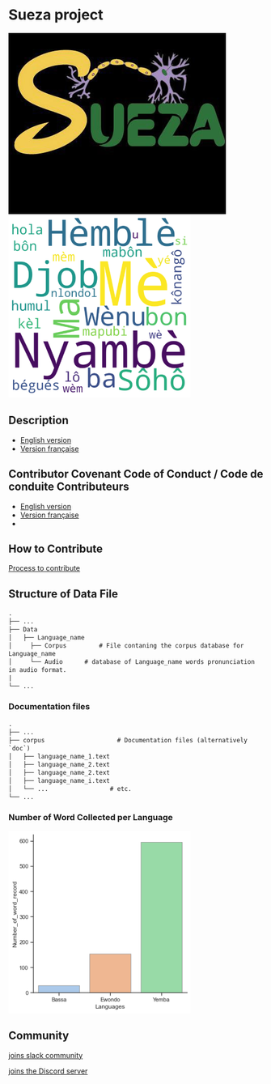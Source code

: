 # Sueza project
![fg](./images/sueza.jpg) <img src="https://github.com/B23579/Sueza_project/blob/main/word_cloud/Bassa.png" width="360" height="360">

## Description

* [English version](./README-en.md)
* [Version française](./README-fr.md) 

## Contributor Covenant Code of Conduct / Code de conduite Contributeurs
  
* [English version](https://github.com/B23579/Sueza_project/blob/main/CODE_OF_CONDUCT-en.md)
* [Version française ](https://github.com/B23579/Sueza_project/blob/main/CODE_OF_CONDUCT-fr.md) 
*
## How to Contribute 
[Process to contribute](https://github.com/B23579/Sueza_project/blob/main/CONTRIBUTING-en.md)

## Structure of Data File
    .  
    ├── ...
    ├── Data                    
    │   ├── Language_name          
    │     ├── Corpus         # File contaning the corpus database for Language_name
    │     └── Audio      # database of Language_name words pronunciation in audio format. 
    |     
    └── ...
    
 ### Documentation files

    .
    ├── ...
    ├── corpus                    # Documentation files (alternatively `doc`)
    │   ├── language_name_1.text              
    │   ├── language_name_2.text             
    │   ├── language_name_2.text           
    │   ├── language_name_i.text           
    │   └── ...                 # etc.
    └── ...

 ### Number of Word Collected per Language
 
<img src="https://github.com/B23579/Sueza_project/blob/main/images/nombre%20de%20mots%20enregistrer.png" width="360" height="360">

## Community


[joins slack community](https://join.slack.com/t/suezaproject/shared_invite/zt-16inb8g5x-zlloXg1tMc6OyuCkIh6WHQ)


[joins the Discord server](https://discord.gg/dkybZNCD)



